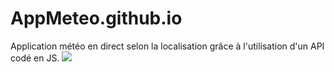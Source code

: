 # AppMeteo.github.io
Application météo en direct selon la localisation grâce à l'utilisation d'un API codé en JS.
![](https://media.giphy.com/media/30On3g9Ez6I9seqOQp/giphy.gif)
